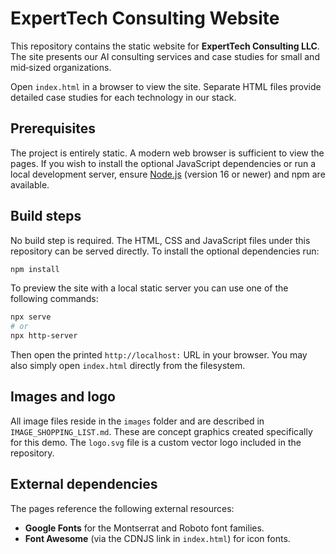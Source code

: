 # ExpertTech Consulting Website

This repository contains the static website for **ExpertTech Consulting LLC**. The site presents our AI consulting services and case studies for small and mid‑sized organizations.

Open `index.html` in a browser to view the site. Separate HTML files provide detailed case studies for each technology in our stack.

## Prerequisites

The project is entirely static. A modern web browser is sufficient to view the
pages. If you wish to install the optional JavaScript dependencies or run a
local development server, ensure [Node.js](https://nodejs.org/) (version 16 or
newer) and npm are available.

## Build steps

No build step is required. The HTML, CSS and JavaScript files under this
repository can be served directly. To install the optional dependencies run:

```bash
npm install
```

To preview the site with a local static server you can use one of the following
commands:

```bash
npx serve
# or
npx http-server
```

Then open the printed `http://localhost:` URL in your browser. You may also
simply open `index.html` directly from the filesystem.

## Images and logo

All image files reside in the `images` folder and are described in
`IMAGE_SHOPPING_LIST.md`. These are concept graphics created specifically for
this demo. The `logo.svg` file is a custom vector logo included in the
repository.

## External dependencies

The pages reference the following external resources:

- **Google Fonts** for the Montserrat and Roboto font families.
- **Font Awesome** (via the CDNJS link in `index.html`) for icon fonts.
